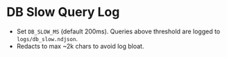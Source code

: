 # DB Slow Query Log
- Set `DB_SLOW_MS` (default 200ms). Queries above threshold are logged to `logs/db_slow.ndjson`.
- Redacts to max ~2k chars to avoid log bloat.
